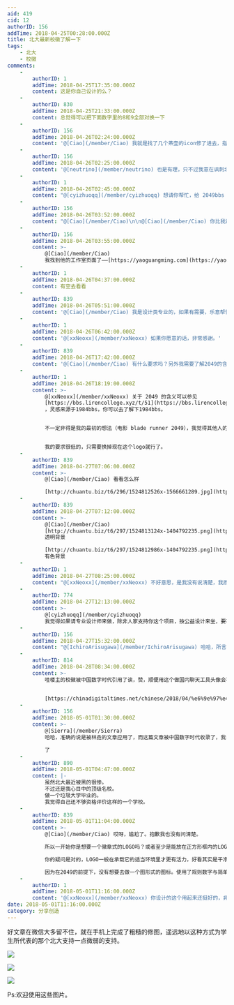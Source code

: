 ```yaml
---
aid: 419
cid: 12
authorID: 156
addTime: 2018-04-25T00:28:00.000Z
title: 北大最新校徽了解一下
tags:
    - 北大
    - 校徽
comments:
    -
        authorID: 1
        addTime: 2018-04-25T17:35:00.000Z
        content: 这是你自己设计的么？
    -
        authorID: 830
        addTime: 2018-04-25T21:33:00.000Z
        content: 总觉得可以把下面数字里的8和9全部对换一下
    -
        authorID: 156
        addTime: 2018-04-26T02:24:00.000Z
        content: '@[Ciao](/member/Ciao) 我就是找了几个茶壶的icon修了进去，指代近期频繁的约谈喝茶事件。'
    -
        authorID: 156
        addTime: 2018-04-26T02:25:00.000Z
        content: '@[neutrino](/member/neutrino) 也是有理，只不过我意在讽刺北大对学生的约谈喝茶。'
    -
        authorID: 1
        addTime: 2018-04-26T02:45:00.000Z
        content: "@[cyizhuoqq](/member/cyizhuoqq) 想请你帮忙，给 2049bbs 设计一个 logo \U0001F60F\U0001F60F\U0001F60F"
    -
        authorID: 156
        addTime: 2018-04-26T03:52:00.000Z
        content: "@[Ciao](/member/Ciao)\n\n@[Ciao](/member/Ciao) 你比我还瞧得起我自己，我就是用APP修修图而已，比自拍美颜强不出多少\U0001F636刚我想说淘宝一大堆设计的，不过想来也不会尽如人意。\n\n那么重点来了，老C知道书伴（原Kindle伴侣）吗？——bookfere.com——书伴的运营者么广明是一个独立设计师，从书伴这个网站UI和他的朋友圈看，我就很喜欢他的风格，我记得电脑版网站（手机浏览器怎么改UA都上不了电脑版）下面可以找到他的个人页面，要不考虑一下花点\U0001F4B0请他设计个好的？"
    -
        authorID: 156
        addTime: 2018-04-26T03:55:00.000Z
        content: >-
            @[Ciao](/member/Ciao)
            我找到他的工作室页面了——[https://yaoguangming.com](https://yaoguangming.com)
    -
        authorID: 1
        addTime: 2018-04-26T04:37:00.000Z
        content: 有空去看看
    -
        authorID: 839
        addTime: 2018-04-26T05:51:00.000Z
        content: '@[Ciao](/member/Ciao) 我是设计类专业的，如果有需要，乐意帮忙。'
    -
        authorID: 1
        addTime: 2018-04-26T06:42:00.000Z
        content: '@[xxNeoxx](/member/xxNeoxx) 如果你愿意的话，非常感谢。'
    -
        authorID: 839
        addTime: 2018-04-26T17:42:00.000Z
        content: '@[Ciao](/member/Ciao) 有什么要求吗？另外我需要了解2049的含义，Logo想要传达什么意味。'
    -
        authorID: 1
        addTime: 2018-04-26T18:19:00.000Z
        content: >-
            @[xxNeoxx](/member/xxNeoxx) 关于 2049 的含义可以参见
            [https://bbs.lirencollege.xyz/t/51](https://bbs.lirencollege.xyz/t/51)
            ，灵感来源于1984bbs，你可以去了解下1984bbs。


            不一定非得是我的最初的想法（电影 blade runner 2049），我觉得其他人的想法也挺好。大概理念就是无拘无束聊天吧。


            我的要求很低的，只需要换掉现在这个logo就行了。
    -
        authorID: 839
        addTime: 2018-04-27T07:06:00.000Z
        content: >-
            @[Ciao](/member/Ciao) 看看怎么样  

            [http://chuantu.biz/t6/296/1524812526x-1566661289.jpg](http://chuantu.biz/t6/296/1524812526x-1566661289.jpg)
    -
        authorID: 839
        addTime: 2018-04-27T07:12:00.000Z
        content: >-
            @[Ciao](/member/Ciao)
            [http://chuantu.biz/t6/297/1524813124x-1404792235.png](http://chuantu.biz/t6/297/1524813124x-1404792235.png)
            透明背景  

            [http://chuantu.biz/t6/297/1524812986x-1404792235.png](http://chuantu.biz/t6/297/1524812986x-1404792235.png)
            有色背景
    -
        authorID: 1
        addTime: 2018-04-27T08:25:00.000Z
        content: "@[xxNeoxx](/member/xxNeoxx) 不好意思，是我没有说清楚，我原本想要替换的是这个 icon，  \n[https://bbs.lirencollege.xyz/static/favicon.ico](https://bbs.lirencollege.xyz/static/favicon.ico)  \n你做的这个看起来像是一个 banner，当然这个 banner 也很有用啦。\n\n不知道为什么，单独看你下面的这个觉得不是很好看，但是嵌入到网站里的觉得很漂亮\U0001F604，这种效果是咋做出来的，对设计是一点都不懂……"
    -
        authorID: 774
        addTime: 2018-04-27T12:13:00.000Z
        content: >-
            @[cyizhuoqq](/member/cyizhuoqq)
            我觉得如果请专业设计师来做，除非人家支持你这个项目，按公益设计来坐，要不然可能就不是一点钱的事了……不要把设计这东西想得太廉价
    -
        authorID: 156
        addTime: 2018-04-27T15:32:00.000Z
        content: "@[IchiroArisugawa](/member/IchiroArisugawa) 哈哈，所言极是啊！\n\n还好帖子里有位朋友帮忙设计了现在的“2049BBS”图标，不然 @[Ciao](/member/Ciao) 可要破费了\U0001F4B8\n\n不过我原来还想着可以众筹请人设计LOGO，用我可怜巴巴的零花钱做点贡献勒"
    -
        authorID: 814
        addTime: 2018-04-28T08:34:00.000Z
        content: >-
            哇楼主的校徽被中国数字时代引用了诶，赞，顺便用这个做国内聊天工具头像会不会被查水表：P


            [https://chinadigitaltimes.net/chinese/2018/04/%e6%9e%97%e4%b8%89%e5%9c%9f%ef%bc%9a%e8%ae%ba%e6%9c%80%e8%bf%91%e7%9a%84%e5%a4%a7%e5%ad%97%e6%8a%a5/](https://chinadigitaltimes.net/chinese/2018/04/%e6%9e%97%e4%b8%89%e5%9c%9f%ef%bc%9a%e8%ae%ba%e6%9c%80%e8%bf%91%e7%9a%84%e5%a4%a7%e5%ad%97%e6%8a%a5/)
    -
        authorID: 156
        addTime: 2018-05-01T01:30:00.000Z
        content: >-
            @[Sierra](/member/Sierra)
            哈哈，准确的说是被林垚的文章应用了，而这篇文章被中国数字时代收录了，我自己也把这个当成朋友圈背景墙  

            了
    -
        authorID: 890
        addTime: 2018-05-01T04:47:00.000Z
        content: |-
            虽然北大最近被黑的很惨。  
            不过还是我心目中的顶级名校。  
            做一个垃圾大学毕业的。  
            我觉得自己还不够资格评价这样的一个学校。
    -
        authorID: 839
        addTime: 2018-05-01T11:04:00.000Z
        content: >-
            @[Ciao](/member/Ciao) 哎呀，尴尬了。抱歉我也没有问清楚。  

            所以一开始你是想要一个徽章式的LOGO吗？或者至少是能放在正方形框内的LOGO。用来替换网页标签的图标favicon.ico？我可以找时间补充一个这样的LOGO。  

            你的疑问是对的，LOGO一般在承载它的适当环境里才更有活力，好看其实是干净的网站作为环境和LOGO配合的结果。  

            因为在2049的前提下，没有想要去做一个图形式的图标。使用了规则数字与简单图形的重复排列/反向倾斜这样的形式。选用沉稳的色彩。总体上是一个为了传达「理性、自由」的保守解决方案。因为时间、沟通、自己的理解有限离让人满意的效果还有距离，还望多多包涵。
    -
        authorID: 1
        addTime: 2018-05-01T11:16:00.000Z
        content: '@[xxNeoxx](/member/xxNeoxx) 你设计的这个用起来还挺好的，非常感谢！'
date: 2018-05-01T11:16:00.000Z
category: 分享创造
---
```


好文章在微信大多留不住，就在手机上完成了粗糙的修图，遥远地以这种方式为学生所代表的那个北大支持一点微弱的支持。

![](https://i.loli.net/2018/04/25/5adfcad8c3aa1.jpg)

![](https://i.loli.net/2018/04/25/5adfcad8e6d2e.jpg)

![](https://i.loli.net/2018/04/25/5adfcad96dfc7.jpg)

Ps:欢迎使用这些图片。
